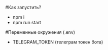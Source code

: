 #Как запустить?
- npm i
- npm run start

#Переменные окружения (.env)
- TELEGRAM_TOKEN (телеграм токен бота)
